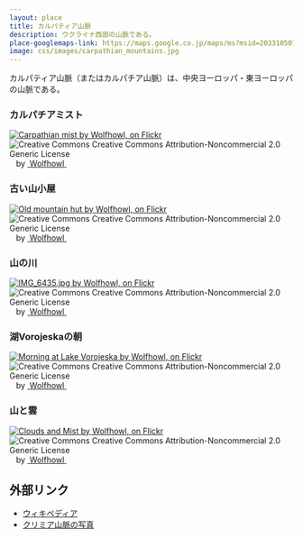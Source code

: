 ```yaml
---
layout: place
title: カルパティア山脈
description: ウクライナ西部の山脈である。
place-googlemaps-link: https://maps.google.co.jp/maps/ms?msid=203310507934630225052.0004bafdb017a896c33cb&msa=0&dg=feature
image: css/images/carpathian_mountains.jpg
---
```

カルパティア山脈（またはカルパチア山脈）は、中央ヨーロッパ・東ヨーロッパの山脈である。

### カルパチアミスト
<div about='https://farm5.static.flickr.com/4094/4880320984_677bcce4ed_b.jpg'><a href='https://www.flickr.com/photos/ashenwolf/4880320984/' target='_blank'><img xmlns:dct='http://purl.org/dc/terms/' href='http://purl.org/dc/dcmitype/StillImage' rel='dct:type' src='https://farm5.static.flickr.com/4094/4880320984_677bcce4ed_b.jpg' alt='Carpathian mist by Wolfhowl, on Flickr' title='Carpathian mist by Wolfhowl, on Flickr' border='0'/></a><br/><a rel='license' href='http://creativecommons.org/licenses/by-nc/2.0/' target='_blank'><img src='http://i.creativecommons.org/l/by-nc/2.0/80x15.png' alt='Creative Commons Creative Commons Attribution-Noncommercial 2.0 Generic License' title='Creative Commons Creative Commons Attribution-Noncommercial 2.0 Generic License' border='0' align='left'></a>&nbsp; &nbsp;by&nbsp;<a href='https://www.flickr.com/people/ashenwolf/' target='_blank'>&nbsp;</a><a xmlns:cc='http://creativecommons.org/ns#' rel='cc:attributionURL' property='cc:attributionName' href='https://www.flickr.com/people/ashenwolf/' target='_blank'>Wolfhowl</a><a href='http://www.imagecodr.org/' target='_blank'>&nbsp;</a></div>

### 古い山小屋
<div about='https://farm5.static.flickr.com/4075/4872416886_ff2e47eec7_b.jpg'><a href='https://www.flickr.com/photos/ashenwolf/4872416886/' target='_blank'><img xmlns:dct='http://purl.org/dc/terms/' href='http://purl.org/dc/dcmitype/StillImage' rel='dct:type' src='https://farm5.static.flickr.com/4075/4872416886_ff2e47eec7_b.jpg' alt='Old mountain hut by Wolfhowl, on Flickr' title='Old mountain hut by Wolfhowl, on Flickr' border='0'/></a><br/><a rel='license' href='http://creativecommons.org/licenses/by-nc/2.0/' target='_blank'><img src='http://i.creativecommons.org/l/by-nc/2.0/80x15.png' alt='Creative Commons Creative Commons Attribution-Noncommercial 2.0 Generic License' title='Creative Commons Creative Commons Attribution-Noncommercial 2.0 Generic License' border='0' align='left'></a>&nbsp; &nbsp;by&nbsp;<a href='https://www.flickr.com/people/ashenwolf/' target='_blank'>&nbsp;</a><a xmlns:cc='http://creativecommons.org/ns#' rel='cc:attributionURL' property='cc:attributionName' href='https://www.flickr.com/people/ashenwolf/' target='_blank'>Wolfhowl</a><a href='http://www.imagecodr.org/' target='_blank'>&nbsp;</a></div>

### 山の川
<div about='https://farm5.static.flickr.com/4077/4872540508_8872c76168_b.jpg'><a href='https://www.flickr.com/photos/ashenwolf/4872540508/' target='_blank'><img xmlns:dct='http://purl.org/dc/terms/' href='http://purl.org/dc/dcmitype/StillImage' rel='dct:type' src='https://farm5.static.flickr.com/4077/4872540508_8872c76168_b.jpg' alt='IMG_6435.jpg by Wolfhowl, on Flickr' title='IMG_6435.jpg by Wolfhowl, on Flickr' border='0'/></a><br/><a rel='license' href='http://creativecommons.org/licenses/by-nc/2.0/' target='_blank'><img src='http://i.creativecommons.org/l/by-nc/2.0/80x15.png' alt='Creative Commons Creative Commons Attribution-Noncommercial 2.0 Generic License' title='Creative Commons Creative Commons Attribution-Noncommercial 2.0 Generic License' border='0' align='left'></a>&nbsp; &nbsp;by&nbsp;<a href='https://www.flickr.com/people/ashenwolf/' target='_blank'>&nbsp;</a><a xmlns:cc='http://creativecommons.org/ns#' rel='cc:attributionURL' property='cc:attributionName' href='https://www.flickr.com/people/ashenwolf/' target='_blank'>Wolfhowl</a><a href='http://www.imagecodr.org/' target='_blank'>&nbsp;</a></div>

### 湖Vorojeskaの朝
<div about='https://farm5.static.flickr.com/4141/4871889587_9a39847147_b.jpg'><a href='https://www.flickr.com/photos/ashenwolf/4871889587/' target='_blank'><img xmlns:dct='http://purl.org/dc/terms/' href='http://purl.org/dc/dcmitype/StillImage' rel='dct:type' src='https://farm5.static.flickr.com/4141/4871889587_9a39847147_b.jpg' alt='Morning at Lake Vorojeska by Wolfhowl, on Flickr' title='Morning at Lake Vorojeska by Wolfhowl, on Flickr' border='0'/></a><br/><a rel='license' href='http://creativecommons.org/licenses/by-nc/2.0/' target='_blank'><img src='http://i.creativecommons.org/l/by-nc/2.0/80x15.png' alt='Creative Commons Creative Commons Attribution-Noncommercial 2.0 Generic License' title='Creative Commons Creative Commons Attribution-Noncommercial 2.0 Generic License' border='0' align='left'></a>&nbsp; &nbsp;by&nbsp;<a href='https://www.flickr.com/people/ashenwolf/' target='_blank'>&nbsp;</a><a xmlns:cc='http://creativecommons.org/ns#' rel='cc:attributionURL' property='cc:attributionName' href='https://www.flickr.com/people/ashenwolf/' target='_blank'>Wolfhowl</a><a href='http://www.imagecodr.org/' target='_blank'>&nbsp;</a></div>

### 山と雲
<div about='https://farm5.static.flickr.com/4117/4880321516_afd5df5ffb_b.jpg'><a href='https://www.flickr.com/photos/ashenwolf/4880321516/' target='_blank'><img xmlns:dct='http://purl.org/dc/terms/' href='http://purl.org/dc/dcmitype/StillImage' rel='dct:type' src='https://farm5.static.flickr.com/4117/4880321516_afd5df5ffb_b.jpg' alt='Clouds and Mist by Wolfhowl, on Flickr' title='Clouds and Mist by Wolfhowl, on Flickr' border='0'/></a><br/><a rel='license' href='http://creativecommons.org/licenses/by-nc/2.0/' target='_blank'><img src='http://i.creativecommons.org/l/by-nc/2.0/80x15.png' alt='Creative Commons Creative Commons Attribution-Noncommercial 2.0 Generic License' title='Creative Commons Creative Commons Attribution-Noncommercial 2.0 Generic License' border='0' align='left'></a>&nbsp; &nbsp;by&nbsp;<a href='https://www.flickr.com/people/ashenwolf/' target='_blank'>&nbsp;</a><a xmlns:cc='http://creativecommons.org/ns#' rel='cc:attributionURL' property='cc:attributionName' href='https://www.flickr.com/people/ashenwolf/' target='_blank'>Wolfhowl</a><a href='http://www.imagecodr.org/' target='_blank'>&nbsp;</a></div>

## 外部リンク

* <a href="http://ja.wikipedia.org/wiki/%E3%82%AF%E3%83%AA%E3%83%9F%E3%82%A2%E5%B1%B1%E8%84%88">ウィキペディア</a>
* <a href="https://www.flickr.com/photos/ashenwolf/sets/72157626929374971">クリミア山脈の写真</a>

